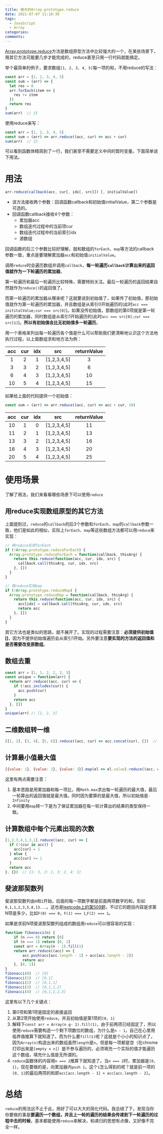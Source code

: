 ```yaml
---
title: 强大的Array.prototype.reduce
date: 2021-07-07 11:18:39
tags:
  - JavaScript
  - Array
categories:
comments:
---
```


[Array.prototype.reduce](https://developer.mozilla.org/zh-CN/docs/Web/JavaScript/Reference/Global_Objects/Array/Reduce)方法是数组原型方法中比较强大的一个，在某些场景下，用其它方法可能要几步才能完成的，reduce甚至只用一行代码就能搞定。

<!-- more -->

举个最简单的例子，要求数组`[1, 2, 3, 4, 5]`每一项的和，不用reduce的写法：

```javascript
const arr = [1, 2, 3, 4, 5]
const sum = (arr) => {  
  let res = 0
  arr.forEach(item => {
    res += item
  })
  return res
}
sum(arr)  // 15
```

使用reduce来写：

```javascript
const arr = [1, 2, 3, 4, 5]
const sum = (arr) => arr.reduce((acc, cur) => acc + cur)
sum(arr)  // 15
```

可以看到函数体精简到了一行，我们甚至不需要定义中间的暂时变量。下面简单说下用法。

# 用法

```javascript
arr.reduce(callback(acc, cur[, idx[, src]]) [, initialValue])
```

- 该方法接收两个参数：回调函数callback和初始值initialValue，第二个参数是可选的。
- 回调函数callback接收4个参数：
  - 累加器acc
  - 数组迭代过程中的当前项cur
  - 数组迭代过程中的当前索引idx
  - 源数组

回调函数的后三个参数比较好理解，就和数组的`forEach`、`map`等方法的callback参数一致，重点是要理解累加器`acc`和初始值`initialValue`。

调用`reduce`时会遍历数组并调用`callback`，**每一轮遍历`callback`计算出来的返回值就作为一下轮遍历的累加器**。

第一轮遍历和最后一轮遍历比较特殊，需要特别关注。最后一轮遍历的返回结果自然就作为`reduce()`的返回值了。

而第一轮遍历的累加器从哪来呢？这就要说到初始值了，如果传了初始值，那初始值就作为第一轮遍历的累加器，并且数组是从索引0开始遍历的(此时`acc === inititalValue;cur === src[0]`)。如果没传初始值，那数组的第0项就是第一轮遍历的累加器，同时数组是从索引1开始遍历的(此时`acc === src[0];cur === src[1]`)。**所以有初始值会比无初始值多一轮遍历**。

用一个表格来列出每一轮遍历各个值是什么可以帮助我们更清晰地认识这个方法地执行过程，以上面数组求和地方法为例：

| acc | cur | idx | src | returnValue |
| :-: | :-: | :-: | :-: | :-: |
| 1 | 2 | 1 | [1,2,3,4,5] | 3 |
| 3 | 3 | 2 | [1,2,3,4,5] | 6 |
| 6 | 4 | 3 | [1,2,3,4,5] | 10 |
| 10 | 5 | 4 | [1,2,3,4,5] | 15 |

如果给上面的代码提供一个初始值：

```javascript
const sum = (arr) => arr.reduce((acc, cur) => acc + cur, 10)
```

| acc | cur | idx | src | returnValue |
| :-: | :-: | :-: | :-: | :-: |
| 10 | 1 | 0 | [1,2,3,4,5] | 11 |
| 11 | 2 | 1 | [1,2,3,4,5] | 13 |
| 13 | 3 | 2 | [1,2,3,4,5] | 16 |
| 16 | 4 | 3 | [1,2,3,4,5] | 20 |
| 20 | 5 | 4 | [1,2,3,4,5] | 25 |

# 使用场景

了解了用法，我们来看看哪些场景下可以使用`reduce`

## 用reduce实现数组原型的其它方法

上面提到过，`reduce`的`callback`的后3个参数和`forEach`、`map`的`callback`参数一致，他们是如此的相似，实际上`forEach`、`map`等这些数组方法都可以用`reduce`来实现：

```javascript
// 用reduce实现forEach
if (!Array.prototype.reduceForEach) {
  Array.prototype.reduceForEach = function(callback, thisArg) {
    return this.reduce(function(acc, cur, idx, src) {
      callback.call(thisArg, cur, idx, src)
    }, [])
  }
}
```

```javascript
// 用reduce实现map
if (!Array.prototype.reduceMap) {
  Array.prototype.reduceMap = function(callback, thisArg) {
    return this.reduce(function(acc, cur, idx, src) {
      acc[idx] = callback.call(thisArg, cur, idx, src)
      return acc
    }, [])
  }
}
```

其它方法也是类似的思路，就不展开了。实现的过程需要注意：**必须提供初始值[]**，因为不提供初始值遍历会从索引1开始。另外要注意**要实现的方法的返回值和是否需要改变原数组**。

## 数组去重

```javascript
const arr = [1, 1, 2, 2, 3, 3]
const unique = function(arr) {
  return arr.reduce((acc, cur) => {
    if (!acc.includes(cur)) {
      acc.push(cur)
    }
    return acc
  }, [])
}
unique(arr) // [1, 2, 3]
```

## 二维数组转一维

```javascript
[[1, 2], [3, 4], [5, 6]].reduce((acc, cur) => acc.concat(cur), [])  // [1, 2, 3, 4, 5, 6]
```

## 计算最小值最大值

```javascript
[{value: 1}, {value: 2}, {value: 3}].map(el => el.value).reduce((acc, cur) => Math.max(acc, cur), -Infinity)
```
这里有两点需要注意：

1. 基本思路是用累加器和每一项比，用`Math.max`求出每一轮遍历的最大值，最后一轮算出的返回值就是最大值。同时因为要算的是最大值，所以初始值是`-Infinity`
2. 中间要用`map`转一下是为了保证累加器在每一轮计算出的结果的类型保持一致。

## 计算数组中每个元素出现的次数

```javascript
[1,2,3,4,1,3,1].reduce((acc, cur) => {
  if (!(cur in acc)) {
    acc[cur] = 1
  } else {
    acc[cur] += 1
  }
  return acc
}, {})  // {1: 3, 2: 1, 3: 2, 4: 1}
```

## 斐波那契数列

斐波那契数列由`0`和`1`开始，后面的每一项数字都是前面两项数字的和，形如`0,1,1,2,3,5,8,13...`。这也是[leetcode上的第509题](https://leetcode-cn.com/problems/fibonacci-number/)，不过它的题目内容是求第N项是多少，比如`F(0) === 0`，`F(1) === 1`,`F(2) === 1`。

如果是求前N项斐波那契数列组成的数组用`reduce`可以很容易的实现：

```javascript
function fibonacci(n) {
    if (n === 0) return [0]
    if (n === 1) return [0, 1]
    const arr = Array(n - 1).fill(1)
    return arr.reduce((acc) => {
        acc.push(acc[acc.length - 1] + acc[acc.length - 2])
        return acc
    }, [0, 1])
}
fibonacci(0)  // [0]
fibonacci(1)  // [0,1]
fibonacci(2)  // [0,1,1]
fibonacci(3)  // [0,1,1,2]
fibonacci(4)  // [0,1,1,2,3]
```

这里有以下几个关键点：

1. 第0项和第1项是固定的直接返回
2. 从第2项开始使用`reduce`，并且初始值是第1项的`[0, 1]`
3. 解释下`const arr = Array(n g- 1).fill(1)`，由于前两项已经固定了，所以使用`reduce`需要构造一个剩下项数位的数组，为什么是`n - 1`，自己在心里用临界值推算下就知道了。而为什么要`fill(1)`呢？这就是个小小的知识点了，因为`Array(n)`构造出来的数组虽然`length`是`n`，但是每一项都是空（在chrome打印出来是`[empty x n]`）是不参与遍历的，必须填充一个实际的值才能遍历这个数组，填充什么值是无所谓的。
4. `reduce`函数体的内容用`n === 2`推算下就知道了。当`n === 2`时，累加器是`[0, 1]`，现在要做的是，向累加器内`push 1`，这个`1`怎么得到的呢？就是前一项的`[0, 1]`的最后两项的和即`acc[acc.length - 1] + acc[acc.length - 2]`。

# 总结

`reduce`的用法远不止于此，用好了可以大大的简化代码。我总结了下，发现当你你要做的事是**要遍历一个数组，并且上一轮的遍历的结果会传递到下一轮遍历的过程中去的时候**，基本都能使用`reduce`来解决，和递归的思想有点像，又好像不完全一样。
